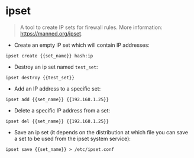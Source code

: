 # ipset

> A tool to create IP sets for firewall rules.
> More information: <https://manned.org/ipset>.

- Create an empty IP set which will contain IP addresses:

`ipset create {{set_name}} hash:ip`

- Destroy an ip set named `test_set`:

`ipset destroy {{test_set}}`

- Add an IP address to a specific set:

`ipset add {{set_name}} {{192.168.1.25}}`

- Delete a specific IP address from a set:

`ipset del {{set_name}} {{192.168.1.25}}`

- Save an ip set (it depends on the distribution at which file you can save a set to be used from the ipset system service):

`ipset save {{set_name}} > /etc/ipset.conf`
